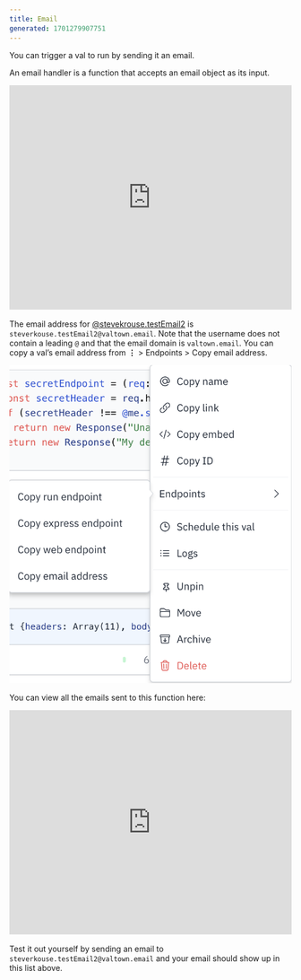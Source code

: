 ```yaml
---
title: Email
generated: 1701279907751
---
```


You can trigger a val to run by sending it an email.

An email handler is a function that accepts an email object as its input.

<div class="not-content">
  <iframe src="https://www.val.town/embed/stevekrouse.testEmail2" width="100%" frameborder="no" style="height: 400px;">
    &#x20;
  </iframe>
</div>

The email address for
[@stevekrouse.testEmail2](https://www.val.town/v/stevekrouse.testEmail) is
`steverkouse.testEmail2@valtown.email`. Note that the username does not contain
a leading `@` and that the email domain is `valtown.email`. You can copy a val’s
email address from **⋮** > Endpoints > Copy email address.

![Untitled](./email-handler-val/untitled.png)

You can view all the emails sent to this function here:

<div class="not-content">
  <iframe src="https://www.val.town/embed/stevekrouse.testEmails" width="100%" frameborder="no" style="height: 400px;">
    &#x20;
  </iframe>
</div>

Test it out yourself by sending an email to
`steverkouse.testEmail2@valtown.email` and your email should show up in this
list above.
